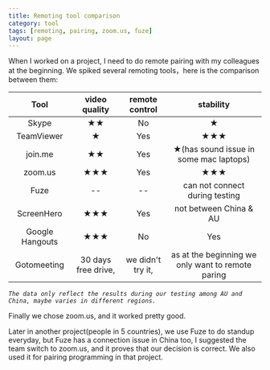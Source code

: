 ```yaml
---
title: Remoting tool comparison
category: tool
tags: [remoting, pairing, zoom.us, fuze]
layout: page
---
```


When I worked on a project, I need to do remote pairing with my colleagues at the beginning. We spiked several remoting tools，here is the comparison between them:

Tool  | video quality | remote control | stability 
:-:   |      :--:     |      :--:      |   :--:
Skype |      ★★       |       No       | ★
TeamViewer|  ★        |      Yes       | ★★★
join.me|    ★★        |      Yes       | ★(has sound issue in some mac laptops)
zoom.us|    ★★★       | Yes            | ★★★ 
Fuze |    --       | --            | can not connect during testing
ScreenHero|  ★★★  |  Yes  |  not between China & AU
Google Hangouts| ★★★|No | Yes
Gotomeeting| 30 days free drive, |we didn't try it, |as at the beginning we only want to remote paring


*`The data only reflect the results during our testing among AU and China, maybe varies in different regions.`*

Finally we chose zoom.us, and it worked pretty good.

Later in another project(people in 5 countries), we use Fuze to do standup everyday, but Fuze has a connection issue in China too, I suggested the team switch to zoom.us, and it proves that our decision is correct. We also used it for pairing programming in that project.
